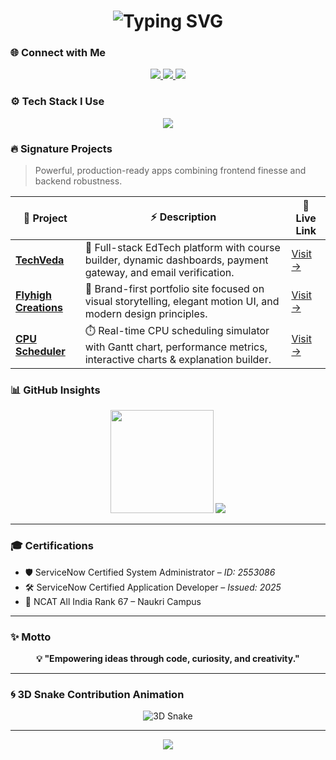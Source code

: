 <!-- 3D-styled GitHub README for Yata Rupesh -->

<h1 align="center">
  <img src="https://readme-typing-svg.demolab.com?font=Orbitron&weight=700&size=30&pause=1000&color=00F0FF&center=true&vCenter=true&width=700&lines=Hey%2C+I'm+Yata+Rupesh;Full-Stack+MERN+Developer;Building+Scalable+and+Modern+Web+Apps" alt="Typing SVG" />
</h1>


### 🌐 Connect with Me

<p align="center">
  <a href="mailto:your.email@example.com" target="_blank">
    <img src="https://img.shields.io/badge/Gmail-EE4C2C?style=for-the-badge&logo=gmail&logoColor=white" />
  </a>
  <a href="https://www.linkedin.com/in/your-link" target="_blank">
    <img src="https://img.shields.io/badge/LinkedIn-0077B5?style=for-the-badge&logo=linkedin&logoColor=white" />
  </a>
  <a href="https://your-resume-link.com" target="_blank">
    <img src="https://img.shields.io/badge/Resume-FFE83D?style=for-the-badge&logo=readthedocs&logoColor=black" />
  </a>
</p>


### ⚙️ Tech Stack I Use

<p align="center">
  <img src="https://skillicons.dev/icons?i=react,nodejs,express,mongodb,redux,tailwind,js,postman,git,vscode" />
</p>

### 🔥 Signature Projects

> Powerful, production-ready apps combining frontend finesse and backend robustness.

| 🔧 Project | ⚡ Description | 🔗 Live Link |
|-----------|----------------|--------------|
| **[TechVeda](https://your-techveda-link.com)** | 🚀 Full-stack EdTech platform with course builder, dynamic dashboards, payment gateway, and email verification. | [Visit →](https://your-techveda-link.com) |
| **[Flyhigh Creations](https://your-flyhigh-link.com)** | 🎨 Brand-first portfolio site focused on visual storytelling, elegant motion UI, and modern design principles. | [Visit →](https://your-flyhigh-link.com) |
| **[CPU Scheduler](https://your-cpu-scheduler-link.com)** | ⏱️ Real-time CPU scheduling simulator with Gantt chart, performance metrics, interactive charts & explanation builder. | [Visit →](https://your-cpu-scheduler-link.com) |


### 📊 GitHub Insights

<p align="center">
  <img src="https://github-readme-streak-stats.herokuapp.com/?user=RupeshRoyal&theme=tokyonight&border_radius=12" height="165px" />
  <img src="https://github-readme-stats.vercel.app/api/top-langs/?username=RupeshRoyal&layout=compact&theme=tokyonight&border_radius=12" />
</p>

---

### 🎓 Certifications

- 🛡️ ServiceNow Certified System Administrator – *ID: 2553086*
- 🛠️ ServiceNow Certified Application Developer – *Issued: 2025*
- 🏅 NCAT All India Rank 67 – Naukri Campus

---

### ✨ Motto

<p align="center"><b>
💡 "Empowering ideas through code, curiosity, and creativity."
</b></p>

---

### 🌀 3D Snake Contribution Animation

<p align="center">
  <img src="https://raw.githubusercontent.com/RupeshRoyal/RupeshRoyal/output/github-contribution-grid-snake.svg" alt="3D Snake" />
</p>

---

<p align="center">
  <img src="https://capsule-render.vercel.app/api?type=waving&color=00F0FF&height=100&section=footer"/>
</p>
